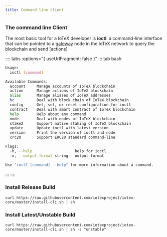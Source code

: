```yaml
---
title: Command line client
---
```


### The command line Client

The most basic tool for a IoTeX developer is **ioctl**: a command-line interface that can be pointed to a [gateway](introduction/node-concept) node in the IoTeX network to query the blockchain and send [actions]

:::: tabs :options="{ useUrlFragment: false }"
::: tab bash

```bash
Usage:
  ioctl [command]

Available Commands:
  account     Manage accounts of IoTeX blockchain
  action      Manage actions of IoTeX blockchain
  alias       Manage aliases of IoTeX addresses
  bc          Deal with block chain of IoTeX blockchain
  config      Get, set, or reset configuration for ioctl
  contract    Deal with smart contract of IoTeX blockchain
  help        Help about any command
  node        Deal with nodes of IoTeX blockchain
  stake2      Support native staking of IoTeX blockchain
  update      Update ioctl with latest version
  version     Print the version of ioctl and node
  xrc20       Support ERC20 standard command-line

Flags:
  -h, --help                   help for ioctl
  -o, --output-format string   output format

Use "ioctl [command] --help" for more information about a command.
```

:::
::::

### Install Release Build

```
curl https://raw.githubusercontent.com/iotexproject/iotex-core/master/install-cli.sh | sh
```

### Install Latest/Unstable Build

```
curl https://raw.githubusercontent.com/iotexproject/iotex-core/master/install-cli.sh | sh -s "unstable"
```
